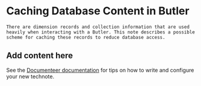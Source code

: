 # Caching Database Content in Butler

```{abstract}
There are dimension records and collection information that are used heavily when interacting with a Butler. This note describes a possible scheme for caching these records to reduce database access.
```

## Add content here

See the [Documenteer documentation](https://documenteer.lsst.io/technotes/index.html) for tips on how to write and configure your new technote.
